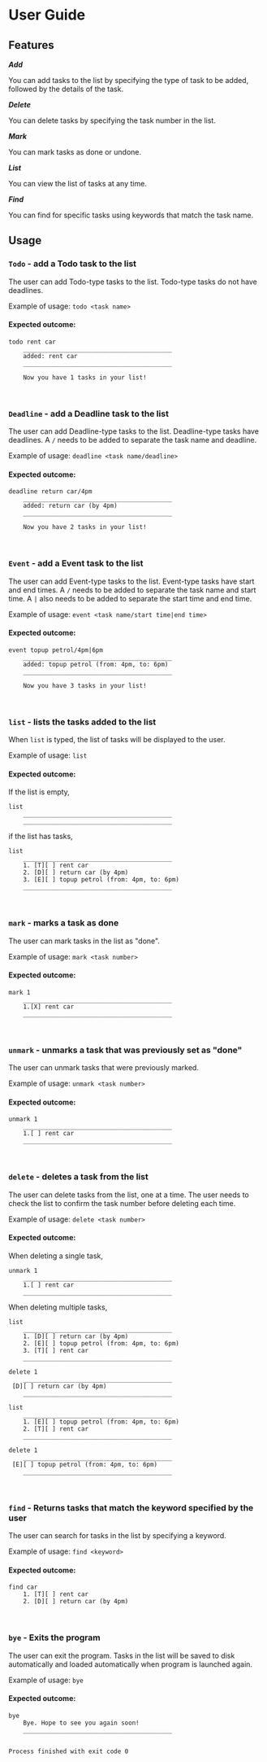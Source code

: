 # User Guide

## Features 


***Add***

You can add tasks to the list by specifying the type of task to be added, followed by the  details of the task.

***Delete***

You can delete tasks by specifying the task number in the list.

***Mark***

You can mark tasks as done or undone.

***List***

You can view the list of tasks at any time.

***Find***

You can find for specific tasks using keywords that match the task name.

## Usage




### `Todo` - add a Todo task to the list

The user can add Todo-type tasks to the list.
Todo-type tasks do not have deadlines.

Example of usage: `todo <task name>`


#### Expected outcome:

```
todo rent car
    _________________________________________
    added: rent car
    _________________________________________
    
    Now you have 1 tasks in your list!
```      

<br>
    
### `Deadline` - add a Deadline task to the list

The user can add Deadline-type tasks to the list.
Deadline-type tasks have deadlines.
A `/` needs to be added to separate the task name and deadline.

Example of usage: `deadline <task name/deadline>`


#### Expected outcome:

```
deadline return car/4pm
    _________________________________________
    added: return car (by 4pm)
    _________________________________________
    
    Now you have 2 tasks in your list!
```
<br>

### `Event` - add a Event task to the list

The user can add Event-type tasks to the list.
Event-type tasks have start and end times.
A `/` needs to be added to separate the task name and start time.
A `|` also needs to be added to separate the start time and end time.


Example of usage: `event <task name/start time|end time>`


#### Expected outcome:

```
event topup petrol/4pm|6pm
    _________________________________________
    added: topup petrol (from: 4pm, to: 6pm)
    _________________________________________
    
    Now you have 3 tasks in your list!
```

<br>

### `list` - lists the tasks added to the list

When <code>list</code> is typed, the list of tasks will be displayed to the user.

Example of usage: `list`


#### Expected outcome:

If the list is empty,
```
list
    _________________________________________
    _________________________________________
```
if the list has tasks,

```
list
    _________________________________________
    1. [T][ ] rent car
    2. [D][ ] return car (by 4pm)
    3. [E][ ] topup petrol (from: 4pm, to: 6pm)
    _________________________________________
```

<br>

### `mark` - marks a task as done

The user can mark tasks in the list as "done".


Example of usage: `mark <task number>`


#### Expected outcome:

```
mark 1
    _________________________________________
    1.[X] rent car
    _________________________________________

```

<br>

### `unmark` - unmarks a task that was previously set as "done"

The user can unmark tasks that were previously marked.


Example of usage: `unmark <task number>`


#### Expected outcome:

```
unmark 1
    _________________________________________
    1.[ ] rent car
    _________________________________________
```
<br>

### `delete` - deletes a task from the list

The user can delete tasks from the list, one at a time.
The user needs to check the list to confirm the task number before deleting each time.



Example of usage: `delete <task number>`


#### Expected outcome:
When deleting a single task,
```
unmark 1
    _________________________________________
    1.[ ] rent car
    _________________________________________
```
When deleting multiple tasks,
```
list
    _________________________________________
    1. [D][ ] return car (by 4pm)
    2. [E][ ] topup petrol (from: 4pm, to: 6pm)
    3. [T][ ] rent car
    _________________________________________
     
delete 1
    _________________________________________
 [D][ ] return car (by 4pm)
    _________________________________________
    
list
    _________________________________________
    1. [E][ ] topup petrol (from: 4pm, to: 6pm)
    2. [T][ ] rent car
    _________________________________________
     
delete 1
    _________________________________________
 [E][ ] topup petrol (from: 4pm, to: 6pm)
    _________________________________________
```

<br>

### `find` - Returns tasks that match the keyword specified by the user

The user can search for tasks in the list by specifying a keyword.

Example of usage: `find <keyword>`


#### Expected outcome:

```
find car
    1. [T][ ] rent car
    2. [D][ ] return car (by 4pm)
```

<br>

### `bye` - Exits the program

The user can exit the program. Tasks in the list will be saved to disk automatically
and loaded automatically when program is launched again.

Example of usage: `bye`


#### Expected outcome:

```
bye
    Bye. Hope to see you again soon!
    _________________________________________
     

Process finished with exit code 0
```